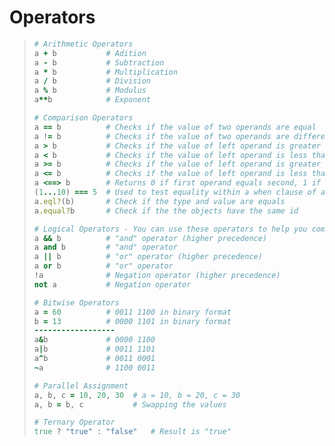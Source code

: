 # Operators

> ```ruby
> # Arithmetic Operators
> a + b           # Adition
> a - b           # Subtraction
> a * b           # Multiplication
> a / b           # Division
> a % b           # Modulus
> a**b            # Exponent
>
> # Comparison Operators
> a == b          # Checks if the value of two operands are equal
> a != b          # Checks if the value of two operands are different
> a > b           # Checks if the value of left operand is greater than the value of right operand
> a < b           # Checks if the value of left operand is less than the value of right operand
> a >= b          # Checks if the value of left operand is greater than or equal to the value of right operand
> a <= b          # Checks if the value of left operand is less than or equal to the value of right operand
> a <==> b        # Returns 0 if first operand equals second, 1 if greater and -1 if less
> (1...10) === 5  # Used to test equality within a when clause of a case statement
> a.eql?(b)       # Check if the type and value are equals
> a.equal?b       # Check if the the objects have the same id
>
> # Logical Operators - You can use these operators to help you compare two objects & make a decision based on the result
> a && b          # "and" operator (higher precedence)
> a and b         # "and" operator 
> a || b          # "or" operator (higher precedence)
> a or b          # "or" operator 
> !a              # Negation operator (higher precedence)
> not a           # Negation operator
>
> # Bitwise Operators
> a = 60          # 0011 1100 in binary format
> b = 13          # 0000 1101 in binary format
> ------------------
> a&b             # 0000 1100
> a|b             # 0011 1101
> a^b             # 0011 0001
> ~a              # 1100 0011
>
> # Parallel Assignment
> a, b, c = 10, 20, 30  # a = 10, b = 20, c = 30
> a, b = b, c           # Swapping the values
>
> # Ternary Operator
> true ? "true" : "false"   # Result is "true"
> ```

